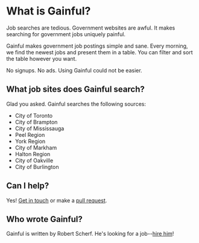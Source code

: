 # What is Gainful?

Job searches are tedious. Government websites are awful. It makes searching for government jobs uniquely painful.

Gainful makes government job postings simple and sane. Every morning, we find the newest jobs and present them in a table. You can filter and sort the table however you want.

No signups. No ads. Using Gainful could not be easier.

## What job sites does Gainful search?

Glad you asked. Gainful searches the following sources:

- City of Toronto
- City of Brampton
- City of Mississauga
- Peel Region
- York Region
- City of Markham
- Halton Region
- City of Oakville
- City of Burlington

## Can I help?

[twitter]: http://www.twitter.com/rgscherf

Yes! [Get in touch][twitter] or make a [pull request](http://www.github.com/rgscherf/gainful2).

## Who wrote Gainful?

Gainful is written by Robert Scherf. He's looking for a job--[hire him](http://scherf.works)!
